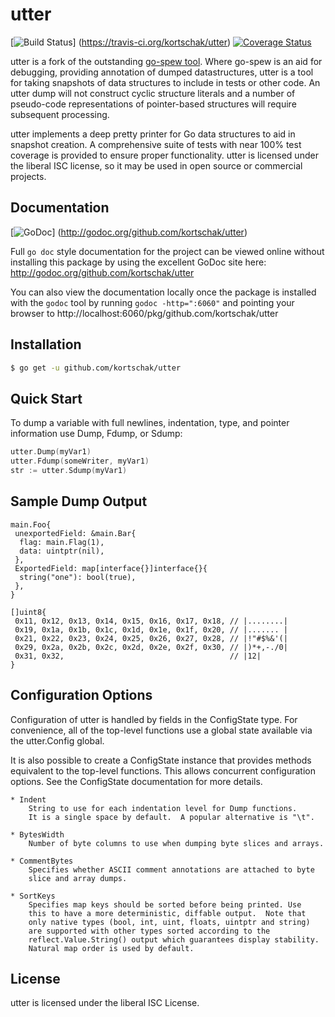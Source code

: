 utter
=====

[![Build Status](https://travis-ci.org/kortschak/utter.png?branch=master)]
(https://travis-ci.org/kortschak/utter) [![Coverage Status](https://coveralls.io/repos/kortschak/utter/badge.png?branch=master)](https://coveralls.io/r/kortschak/utter?branch=master)

utter is a fork of the outstanding [go-spew tool](https://github.com/davecgh/go-spew).
Where go-spew is an aid for debugging, providing annotation of dumped datastructures,
utter is a tool for taking snapshots of data structures to include in tests or other
code. An utter dump will not construct cyclic structure literals and a number of
pseudo-code representations of pointer-based structures will require subsequent
processing.

utter implements a deep pretty printer for Go data structures to aid in
snapshot creation.  A comprehensive suite of tests with near 100% test coverage is provided
to ensure proper functionality.  utter is licensed under the liberal ISC license,
so it may be used in open source or commercial projects.

## Documentation

[![GoDoc](https://godoc.org/github.com/kortschak/utter?status.png)]
(http://godoc.org/github.com/kortschak/utter)

Full `go doc` style documentation for the project can be viewed online without
installing this package by using the excellent GoDoc site here:
http://godoc.org/github.com/kortschak/utter

You can also view the documentation locally once the package is installed with
the `godoc` tool by running `godoc -http=":6060"` and pointing your browser to
http://localhost:6060/pkg/github.com/kortschak/utter

## Installation

```bash
$ go get -u github.com/kortschak/utter
```

## Quick Start

To dump a variable with full newlines, indentation, type, and pointer
information use Dump, Fdump, or Sdump:

```Go
utter.Dump(myVar1)
utter.Fdump(someWriter, myVar1)
str := utter.Sdump(myVar1)
```

## Sample Dump Output

```
main.Foo{
 unexportedField: &main.Bar{
  flag: main.Flag(1),
  data: uintptr(nil),
 },
 ExportedField: map[interface{}]interface{}{
  string("one"): bool(true),
 },
}
```

```
[]uint8{
 0x11, 0x12, 0x13, 0x14, 0x15, 0x16, 0x17, 0x18, // |........|
 0x19, 0x1a, 0x1b, 0x1c, 0x1d, 0x1e, 0x1f, 0x20, // |....... |
 0x21, 0x22, 0x23, 0x24, 0x25, 0x26, 0x27, 0x28, // |!"#$%&'(|
 0x29, 0x2a, 0x2b, 0x2c, 0x2d, 0x2e, 0x2f, 0x30, // |)*+,-./0|
 0x31, 0x32,                                     // |12|
}
```

## Configuration Options

Configuration of utter is handled by fields in the ConfigState type. For
convenience, all of the top-level functions use a global state available via the
utter.Config global.

It is also possible to create a ConfigState instance that provides methods
equivalent to the top-level functions. This allows concurrent configuration
options. See the ConfigState documentation for more details.

```
* Indent
	String to use for each indentation level for Dump functions.
	It is a single space by default.  A popular alternative is "\t".

* BytesWidth
	Number of byte columns to use when dumping byte slices and arrays.

* CommentBytes
	Specifies whether ASCII comment annotations are attached to byte
	slice and array dumps.

* SortKeys
	Specifies map keys should be sorted before being printed. Use
	this to have a more deterministic, diffable output.  Note that
	only native types (bool, int, uint, floats, uintptr and string)
	are supported with other types sorted according to the
	reflect.Value.String() output which guarantees display stability.
	Natural map order is used by default.
```

## License

utter is licensed under the liberal ISC License.
